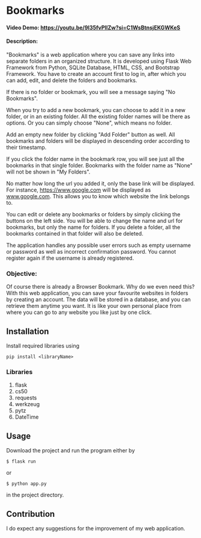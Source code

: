 # Bookmarks
#### Video Demo:  <https://youtu.be/9I35fvPIIZw?si=C1WsBtnsjEKGWKeS>
#### Description:

"Bookmarks" is a web application where you can save any links into separate folders in an organized structure.
It is developed using Flask Web Framework from Python, SQLite Database, HTML, CSS, and Bootstrap Framework.
You have to create an account first to log in, after which you can add, edit, and delete the folders and bookmarks.

If there is no folder or bookmark, you will see a message saying "No Bookmarks".

When you try to add a new bookmark, you can choose to add it in a new folder, or in an existing folder.
All the existing folder names will be there as options.
Or you can simply choose "None", which means no folder.

Add an empty new folder by clicking "Add Folder" button as well.
All bookmarks and folders will be displayed in descending order according to their timestamp.

If you click the folder name in the bookmark row, you will see just all the bookmarks in that single folder.
Bookmarks with the folder name as "None" will not be shown in "My Folders".

No matter how long the url you added it, only the base link will be displayed.
For instance, https://www.google.com will be displayed as www.google.com.
This allows you to know which website the link belongs to.

You can edit or delete any bookmarks or folders by simply clicking the buttons on the left side.
You will be able to change the name and url for bookmarks, but only the name for folders.
If you delete a folder, all the bookmarks contained in that folder will also be deleted.

The application handles any possible user errors such as empty username or password as well as
incorrect confirmation password.
You cannot register again if the username is already registered.

### Objective:

Of course there is already a Browser Bookmark. Why do we even need this?
With this web application, you can save your favourite websites in folders by creating an account.
The data will be stored in a database, and you can retrieve them anytime you want.
It is like your own personal place from where you can go to any website you like just by one click.


## Installation
Install required libraries using

```
pip install <libraryName>
```

### Libraries

1. flask
2. cs50
3. requests
4. werkzeug
5. pytz
6. DateTime


## Usage 
Download the project and run the program either by

```
$ flask run
```

or

```
$ python app.py
```
in the project directory.

## Contribution
I do expect any suggestions for the improvement of my web application.


    